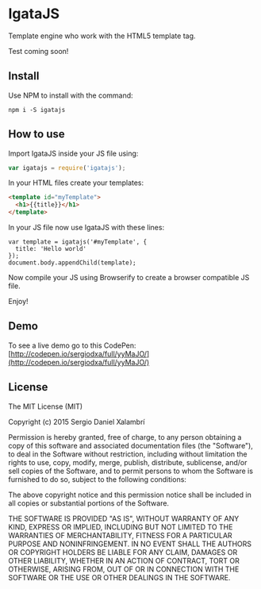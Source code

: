 # IgataJS
Template engine who work with the HTML5 template tag.

Test coming soon!

## Install
Use NPM to install with the command:

```
npm i -S igatajs
```

## How to use
Import IgataJS inside your JS file using:

```javascript
var igatajs = require('igatajs');
```

In your HTML files create your templates:

```html
<template id="myTemplate">
  <h1>{{title}}</h1>
</template>
```

In your JS file now use IgataJS with these lines:

```
var template = igatajs('#myTemplate', {
  title: 'Hello world'
});
document.body.appendChild(template);
```

Now compile your JS using Browserify to create a browser compatible JS file.

Enjoy!

## Demo
To see a live demo go to this CodePen:
[http://codepen.io/sergiodxa/full/yyMaJO/](http://codepen.io/sergiodxa/full/yyMaJO/)

## License
The MIT License (MIT)

Copyright (c) 2015 Sergio Daniel Xalambrí

Permission is hereby granted, free of charge, to any person obtaining a copy
of this software and associated documentation files (the "Software"), to deal
in the Software without restriction, including without limitation the rights
to use, copy, modify, merge, publish, distribute, sublicense, and/or sell
copies of the Software, and to permit persons to whom the Software is
furnished to do so, subject to the following conditions:

The above copyright notice and this permission notice shall be included in all
copies or substantial portions of the Software.

THE SOFTWARE IS PROVIDED "AS IS", WITHOUT WARRANTY OF ANY KIND, EXPRESS OR
IMPLIED, INCLUDING BUT NOT LIMITED TO THE WARRANTIES OF MERCHANTABILITY,
FITNESS FOR A PARTICULAR PURPOSE AND NONINFRINGEMENT. IN NO EVENT SHALL THE
AUTHORS OR COPYRIGHT HOLDERS BE LIABLE FOR ANY CLAIM, DAMAGES OR OTHER
LIABILITY, WHETHER IN AN ACTION OF CONTRACT, TORT OR OTHERWISE, ARISING FROM,
OUT OF OR IN CONNECTION WITH THE SOFTWARE OR THE USE OR OTHER DEALINGS IN THE
SOFTWARE.
